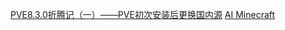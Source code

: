 [PVE8.3.0折腾记（一）——PVE初次安装后更换国内源](https://blog.csdn.net/weixin_52626278/article/details/144147244)
[AI Minecraft](https://ai-minecraft.net/zh-CN)